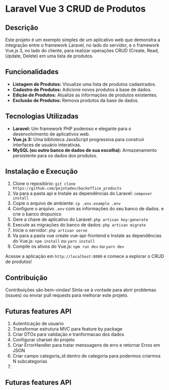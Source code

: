 # Laravel Vue 3 CRUD de Produtos

## Descrição

Este projeto é um exemplo simples de um aplicativo web que demonstra a integração entre o framework Laravel, no lado do servidor, e o framework Vue.js 3, no lado do cliente, para realizar operações CRUD (Create, Read, Update, Delete) em uma lista de produtos.

## Funcionalidades

- **Listagem de Produtos:** Visualize uma lista de produtos cadastrados.
- **Cadastro de Produtos:** Adicione novos produtos à base de dados.
- **Edição de Produtos:** Atualize as informações de produtos existentes.
- **Exclusão de Produtos:** Remova produtos da base de dados.

## Tecnologias Utilizadas

- **Laravel:** Um framework PHP poderoso e elegante para o desenvolvimento de aplicativos web.
- **Vue.js 3:** Uma biblioteca JavaScript progressiva para construir interfaces de usuário interativas.
- **MySQL (ou outro banco de dados de sua escolha):** Armazenamento persistente para os dados dos produtos.

## Instalação e Execução

1. Clone o repositório: `git clone https://github.com/pejotadev/backoffice_products`
2. Va para a pasta api e Instale as dependências do Laravel: `composer install`
3. Copie o arquivo de ambiente: `cp .env.example .env`
4. Configure o arquivo `.env` com as informações do seu banco de dados. e crie o banco dropunico
5. Gere a chave de aplicativo do Laravel: `php artisan key:generate`
6. Execute as migrações do banco de dados: `php artisan migrate`
7. Inicie o servidor: `php artisan serve`
8. Va para a pasta vue create vue-api-frontend e Instale as dependências do Vue.js: `npm install` ou `yarn install`
9. Compile os ativos do Vue.js: `npm run dev` ou `yarn dev`

Acesse a aplicação em `http://localhost:8000` e comece a explorar o CRUD de produtos!

## Contribuição

Contribuições são bem-vindas! Sinta-se à vontade para abrir problemas (issues) ou enviar pull requests para melhorar este projeto.

## Futuras features API

1. Autenticaçāo de usuario
2. Transformar estrutura MVC para feature by package
3. Criar DTOs para validaçāo e tranformacao dos dados
4. Configurar charset do projeto
5. Criar ErrorHandler para tratar menssagens de erro e retornar Erros em JSON
6. Criar campo categoria_id dentro de categoria para podermos criarmos N subcategorias
7.

## Futuras features API
